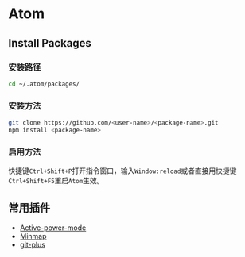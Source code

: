 # Atom

<!-- toc -->

## Install Packages

### 安装路径

``` bash
cd ~/.atom/packages/
```

### 安装方法

``` bash
git clone https://github.com/<user-name>/<package-name>.git
npm install <package-name>
```

### 启用方法

快捷键`Ctrl+Shift+P`打开指令窗口，输入`Window:reload`或者直接用快捷键`Ctrl+Shift+F5`重启`Atom`生效。

## 常用插件

* [Active-power-mode](https://github.com/JoelBesada/activate-power-mode.git)
* [Minmap](https://github.com/atom-minimap/minimap.git)
* [git-plus](https://github.com/akonwi/git-plus.git)
